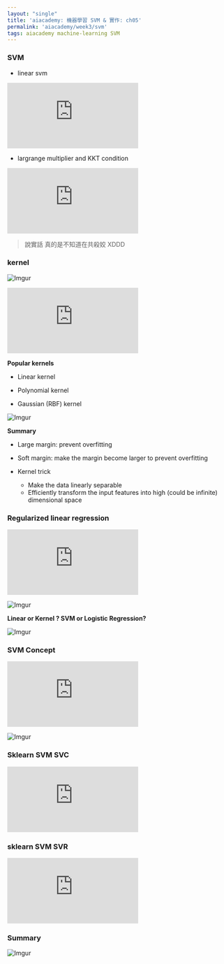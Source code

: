 ```yaml
---
layout: "single"
title: 'aiacademy: 機器學習 SVM & 實作: ch05'
permalink: 'aiacademy/week3/svm'
tags: aiacademy machine-learning SVM
---
```


### SVM

- linear svm

<iframe src="https://www.youtube.com/embed/UrC5qzU0FMA" frameborder="0" allow="accelerometer; autoplay; encrypted-media; gyroscope; picture-in-picture" allowfullscreen></iframe>

- largrange multiplier and KKT condition
<iframe src="https://www.youtube.com/embed/MAjskeeDBpc" frameborder="0" allow="accelerometer; autoplay; encrypted-media; gyroscope; picture-in-picture" allowfullscreen></iframe>

> 說實話 真的是不知道在共殺姣 XDDD 


### kernel

![Imgur](https://i.imgur.com/dbv7v1w.gif)

<iframe src="https://www.youtube.com/embed/yK6YARYBzW0" frameborder="0" allow="accelerometer; autoplay; encrypted-media; gyroscope; picture-in-picture" allowfullscreen></iframe>


__Popular kernels__

- Linear kernel 

- Polynomial kernel

- Gaussian (RBF) kernel

![Imgur](https://i.imgur.com/1iaG9tF.gif)

__Summary__

- Large margin: prevent overfitting
- Soft margin: make the margin become larger to prevent overfitting

- Kernel trick
   
   - Make the data linearly separable
   - Efficiently transform the input features into high (could be infinite) dimensional space


### Regularized linear regression

<iframe src="https://www.youtube.com/embed/GwLzpDmBke8" frameborder="0" allow="accelerometer; autoplay; encrypted-media; gyroscope; picture-in-picture" allowfullscreen></iframe>

![Imgur](https://i.imgur.com/a4R9p2g.gif)

__Linear or Kernel ? SVM or Logistic Regression?__

![Imgur](https://i.imgur.com/fgmJLBC.gif)


### SVM Concept


<iframe src="https://www.youtube.com/embed/Er2mx9rFWgo" frameborder="0" allow="accelerometer; autoplay; encrypted-media; gyroscope; picture-in-picture" allowfullscreen></iframe>


![Imgur](https://i.imgur.com/e7jALGJ.gif)


### Sklearn SVM SVC

<iframe src="https://www.youtube.com/embed/TSUmPgU2hH0" frameborder="0" allow="accelerometer; autoplay; encrypted-media; gyroscope; picture-in-picture" allowfullscreen></iframe>

### sklearn SVM SVR

<iframe src="https://www.youtube.com/embed/8acMZIIRij4" frameborder="0" allow="accelerometer; autoplay; encrypted-media; gyroscope; picture-in-picture" allowfullscreen></iframe>


### Summary

![Imgur](https://i.imgur.com/awOuR36.gif)
